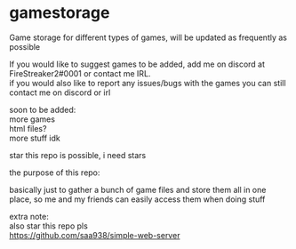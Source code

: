 # gamestorage

Game storage for different types of games, will be updated as frequently as possible 

If you would like to suggest games to be added, add me on discord at FireStreaker2#0001 or contact me IRL.       
if you would also like to report any issues/bugs with the games you can still contact me on discord or irl


soon to be added:   
more games   
html files?   
more stuff idk   



star this repo is possible, i need stars


the purpose of this repo:   

basically just to gather a bunch of game files and store them all in one place, so me and my friends can easily access them when doing stuff    


extra note:   
also star this repo pls     
https://github.com/saa938/simple-web-server  

